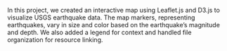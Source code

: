 In this project, we created an interactive map using Leaflet.js and D3.js to visualize USGS earthquake data. The map markers, representing earthquakes, vary in size and color based on the earthquake’s magnitude and depth. We also added a legend for context and handled file organization for resource linking.
